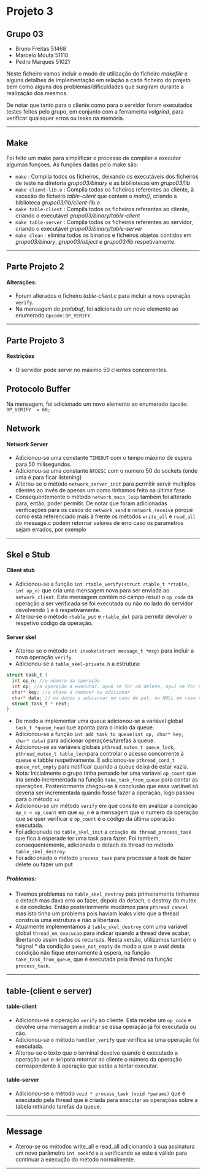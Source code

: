 # Projeto 3
## Grupo 03
* Bruno Freitas 51468
* Marcelo Mouta 51110
* Pedro Marques 51021

Neste ficheiro vamos incluir o modo de utilização do ficheiro *makefile* e alguns detalhes de implementação em relação a cada ficheiro do projeto bem como alguns dos problemas/dificuldades que surgiram durante a realização dos mesmos.

De notar que tanto para o cliente como para o servidor foram executados testes feitos pelo grupo, em conjunto com a ferramenta *valgrind*, para verificar quaisquer erros ou leaks na memória.

----------------------------------
## Make
  Foi feito um make para simplificar o processo de compilar e executar algumas funçoes. As funções dadas pelo make são:
  * ```make``` : Compila todos os ficheiros, deixando os executáveis dos ficheiros de teste na diretoria *grupo03/binary* e as bibiliotecas em *grupo03/lib*
  * ```make client-lib.o``` : Compila todos os ficheiros referentes ao cliente, à excecão do ficheiro *table-client* que contem o *main()*, criando a biblioteca *grupo03/lib/client-lib.o*
  * ```make table-client``` : Compila todos os ficheiros referentes ao cliente, criando o executável *grupo03/binary/table-client*
  * ```make table-server``` : Compila todos os ficheiros referentes ao servidor, criando o executável *grupo03/binary/table-server*
  * ```make clean``` : elimina todos os binarios e ficheiros objetos contidos em *grupo03/binary*, *grupo03/object* e *grupo03/lib* respetivamente.


----------------------------------

## Parte Projeto 2
  
  #### Alterações:
  * Foram alterados o ficheiro *table-client.c* para incluir a nova operação `verify`.
  * Na mensagem do *protobuf*, foi adicionado um novo elemento ao enumerado `Opcode`: `OP_VERIFY`.

----------------------------------

## Parte Projeto 3

  #### Restrições
  * O servidor pode servir no máximo 50 clientes concorrentes.

## Protocolo Buffer
Na mensagem, foi adicionado um novo elemento ao enumerado `Opcode`:
`OP_VERIFY  = 60;`

## Network

#### Network Server
* Adicionou-se uma constante `TIMEOUT` com o tempo máximo de espera para 50 milisegundos.
* Adicionou-se uma constante `NFDESC` com o numero 50 de sockets (onde uma é para ficar listening)
* Alterou-se o método `network_server_init` para permitir servir multiplos clientes ao invés de apenas um como tinhamos feito na última fase
* Consequentemente o método `network_main_loop` tambem foi alterado para, então, poder permitir. De notar que foram adicionadas verificações para os casos do `network_send` e `network_receive` porque como está referenciado mais à frente os métodos `write_all` e `read_all` do message.c podem retornar valores de erro caso os parametros sejam errados, por exemplo

----------------------------------

## Skel e Stub

  #### Client stub
  * Adicionou-se a função `int rtable_verify(struct rtable_t *rtable, int op_n)` que cria uma mensagem nova para ser enviada ao `network_client`. Esta mensagem contêm no campo result o `op_code` da operação a ser verificada se foi executada ou não no lado do servidor devolvendo `1` e `0` respetivamente.
  * Alterou-se o método `rtable_put` e `rtable_del` para permitir devolver o respetivo código da operação.
  
  #### Server skel
  * Alterou-se o método `int invoke(struct message_t *msg)` para incluir a nova operação `verify`.
  * Adicionou-se a `table_skel-private.h` a estrutura:
```c
struct task_t {
  int op_n; //o número da operação
  int op; //a operação a executar. op=0 se for um delete, op=1 se for um put
  char* key; //a chave a remover ou adicionar
  char* data; // os dados a adicionar em caso de put, ou NULL em caso de delete
  struct task_t * next;
}
```
  * De modo a implementar uma queue adicionou-se a variável global `task_t *queue_head` que aponta para o inicio da queue.
  * Adicionou-se a função `int add_task_to_queue(int op, char* key, char* data)` para adicionar operações/tarefas à queue.
  * Adicionou-se as variáveis globais `pthread_mutex_t queue_lock`, `pthread_mutex_t table_lock`para controlar o acesso concorrente à queue e tabble respetivamente. E adicionou-se `pthread_cond_t queue_not_empty` para notificar quando a queue deixa de estar vazia.
  * Nota: Inicialmente o grupo tinha pensado ter uma variavel `op_count` que iria sendo incrementada na função `take_task_from_queue` para contar as operações. Posteriormente chegou-se à conclusão que essa variável só deveria ser incrementada quando fosse fazer a operação, logo passou para o método `xx`
  * Adicionou-se um método `verify` em que consite em avalizar a condição `op_n < op_count` em que `op_n` é a mensagem que o numero da operação que se quer verificar e `op_count` é o código da última operação executada.
  * Foi adicionado no `table_skel_init` a `criação da thread_process_task` que fica à esperade ter uma task para fazer. Foi tambem, consequentemente, adicionado o detach da thread no método `table_skel_destroy`.
  * Foi adicionado o metodo `process_task` para processar a task de fazer delete ou fazer um put
  
  ##### Problemas:
  * Tivemos problemas no `table_skel_destroy` pois primeiramente tinhamos o detach mas dava erro ao fazer, depois do detach, o destroy do mutex e da condição. Então posteriormente mudámos para `pthread_cancel` mas isto tinha um problema pois haviam leaks visto que a thread construia uma estrutura e não a libertava. 
  * Atualmente implementámos a `table_skel_destroy` com uma variavel global `thread_em_execucao` para indicar quando a thread deve acabar, libertando assim todos os recursos. Nesta versão, utilizamos também o *signal * da condição `queue_not_empty` de modo a que o *wait* desta condição não fique eternamente à espera, na função `take_task_from_queue`, que é executada pela thread na função `process_task`.
  
----------------------------------

## table-(client e server)

  #### table-client
  * Adicionou-se a operação `verify` ao cliente. Esta recebe um `op_code` e devolve uma mensagem a indicar se essa operação já foi executada ou não.
  * Adicionou-se o método `handler_verify` que verifica se uma operação foi executada.
  * Alterou-se o texto que o terminal devolve quando é executado a operação `put` e `del`para retornar ao cliente o número da operação correspondente à operação que estão a tentar executar.

  #### table-server
  * Adicionou-se o método `void * process_task (void *params)` que é executado pela thread que é criada para executar as operações sobre a tabela retirando tarefas da queue.

----------------------------------

## Message
* Aterou-se os métodos write_all e read_all adicionando à sua assinatura um novo parâmetro `int sockfd` e a verificando se este é válido para continuar a execução do método normalmente.

----------------------------------
